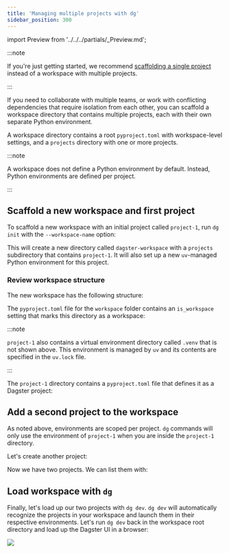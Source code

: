 ```yaml
---
title: 'Managing multiple projects with dg'
sidebar_position: 300
---
```


import Preview from '../../../partials/\_Preview.md';

<Preview />

:::note

If you're just getting started, we recommend [scaffolding a single project](/guides/labs/dg/scaffolding-a-project) instead of a workspace with multiple projects.

:::


If you need to collaborate with multiple teams, or work with conflicting dependencies that require isolation from each other, you can scaffold a workspace directory that contains multiple projects, each with their own separate Python environment.

A workspace directory contains a root `pyproject.toml` with workspace-level settings, and a `projects` directory with one or more projects.

:::note

A workspace does not define a Python environment by default. Instead, Python environments are defined per project.

:::

## Scaffold a new workspace and first project

To scaffold a new workspace with an initial project called `project-1`, run `dg init` with the `--workspace-name` option:

<CliInvocationExample path="docs_beta_snippets/docs_beta_snippets/guides/dg/workspace/1-dg-init.txt" />

This will create a new directory called `dagster-workspace` with a `projects` subdirectory that contains `project-1`. It will also set up a new `uv`-managed Python environment for this project.

### Review workspace structure

The new workspace has the following structure:

<CliInvocationExample path="docs_beta_snippets/docs_beta_snippets/guides/dg/workspace/2-tree.txt" />

The `pyproject.toml` file for the `workspace` folder contains an `is_workspace` setting that marks this directory as a workspace:

<CodeExample path="docs_beta_snippets/docs_beta_snippets/guides/dg/workspace/3-pyproject.toml" language="TOML" title="workspace/pyproject.toml" />

:::note

`project-1` also contains a virtual environment directory called `.venv` that is not shown above. This environment is managed by `uv` and its contents are specified in the `uv.lock` file.

:::

The `project-1` directory contains a `pyproject.toml` file that defines
it as a Dagster project:

<CodeExample path="docs_beta_snippets/docs_beta_snippets/guides/dg/workspace/4-project-pyproject.toml" language="TOML" title="workspace/projects/project-1/pyproject.toml" />

## Add a second project to the workspace

As noted above, environments are scoped per project.  `dg` commands will only use the environment of `project-1` when you are inside the `project-1` directory.

Let's create another project:

<CliInvocationExample path="docs_beta_snippets/docs_beta_snippets/guides/dg/workspace/5-scaffold-project.txt"  />

Now we have two projects. We can list them with:

<CliInvocationExample path="docs_beta_snippets/docs_beta_snippets/guides/dg/workspace/6-project-list.txt"  />

## Load workspace with `dg`

Finally, let's load up our two projects with `dg dev`. `dg dev` will automatically recognize the projects in your workspace and launch them in their respective environments. Let's run `dg dev` back in the workspace root directory and load up the Dagster UI in a browser:

<CliInvocationExample contents="cd ../.. && dg dev" />

![](/images/guides/build/projects-and-components/setting-up-a-workspace/two-projects.png)
